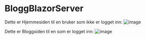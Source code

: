 # BloggBlazorServer

Dette er Hjemmesiden til en bruker som ikke er logget inn:
![image](https://github.com/dma042/Blogg16/assets/60014304/9fcb1f88-2388-4324-883e-b1be0a34efe6)


Dette er Bloggsiden til en som er logget inn:
![image](https://github.com/dma042/Blogg16/assets/60014304/f80665c6-23af-43a8-b314-7a7aef0f4474)

